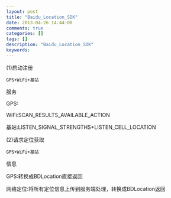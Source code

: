 ```yaml
---
layout: post
title: "Baidu_Location_SDK"
date: 2013-04-26 14:44:00 
comments: true
categories: []
tags: []
description: "Baidu_Location_SDK"
keywords: 
---
```



 
  
   (1)启动注册
   
    GPS+WiFi+基站
   
   服务
  
 
 
  
  
 
 
  
   GPS:
  
 
 
  
   WiFi:SCAN_RESULTS_AVAILABLE_ACTION
  
 
 
  
   基站:LISTEN_SIGNAL_STRENGTHS+LISTEN_CELL_LOCATION
  
 
 
  
   (2)请求定位获取
   
    GPS+WiFi+基站
   
   信息
  
 
 
  
   GPS:转换成BDLocation直接返回
  
 
 
  
   网络定位:将所有定位信息上传到服务端处理，转换成BDLocation返回
  
 
 
  
   
   
  
 


